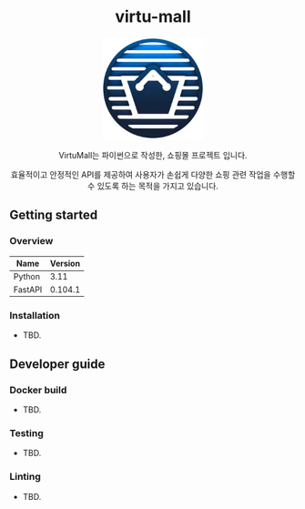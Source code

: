 <h1 align="center">virtu-mall</h1>
<p align="center"><img width="180" src="./logo.png" alt="logo" /></p>
<p align="center">VirtuMall는 파이썬으로 작성한, 쇼핑몰 프로젝트 입니다.</p>
<p align="center">효율적이고 안정적인 API를 제공하여 사용자가 손쉽게 다양한 쇼핑  관련 작업을 수행할 수 있도록 하는 목적을 가지고 있습니다.</p>

## Getting started

### Overview

Name    | Version
--------|---------
Python  | 3.11
FastAPI | 0.104.1


### Installation

- TBD.

## Developer guide

### Docker build

- TBD.

### Testing

- TBD.

### Linting

- TBD.

